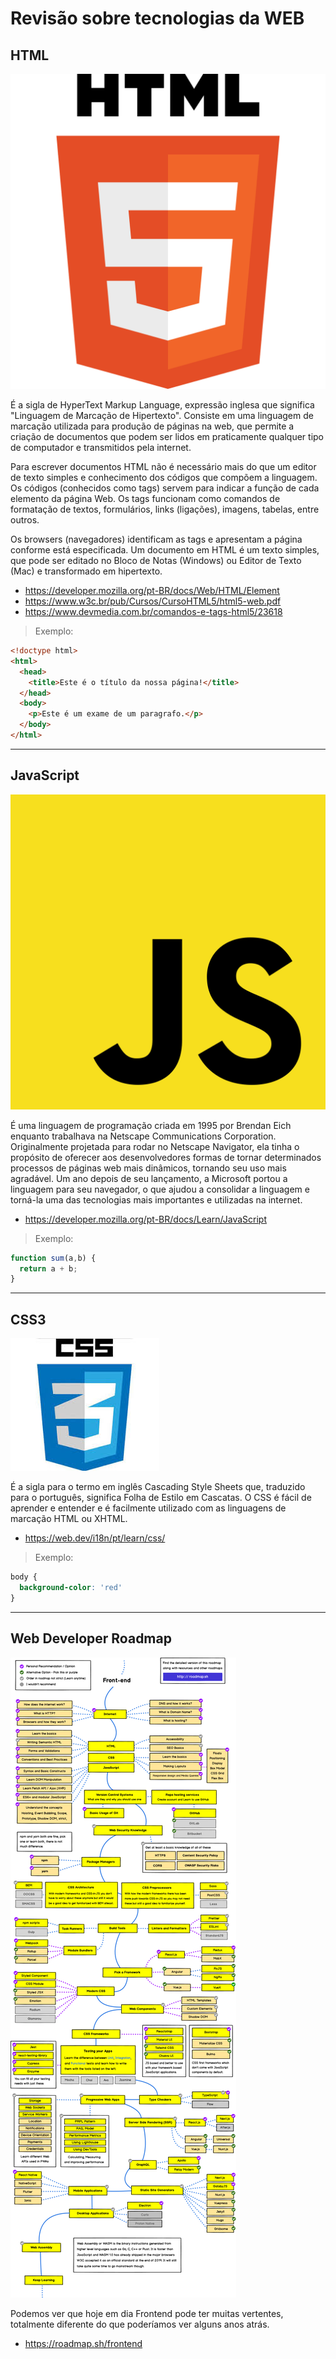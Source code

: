 # Revisão sobre tecnologias da WEB

## HTML

![imagem](./imagens/06.png)

É a sigla de HyperText Markup Language, expressão inglesa que significa "Linguagem de Marcação de Hipertexto". Consiste em uma linguagem de marcação utilizada para produção de páginas na web, que permite a criação de documentos que podem ser lidos em praticamente qualquer tipo de computador e transmitidos pela internet.

Para escrever documentos HTML não é necessário mais do que um editor de texto simples e conhecimento dos códigos que compõem a linguagem. Os códigos (conhecidos como tags) servem para indicar a função de cada elemento da página Web. Os tags funcionam como comandos de formatação de textos, formulários, links (ligações), imagens, tabelas, entre outros.

Os browsers (navegadores) identificam as tags e apresentam a página conforme está especificada. Um documento em HTML é um texto simples, que pode ser editado no Bloco de Notas (Windows) ou Editor de Texto (Mac) e transformado em hipertexto.

- <https://developer.mozilla.org/pt-BR/docs/Web/HTML/Element>
- <https://www.w3c.br/pub/Cursos/CursoHTML5/html5-web.pdf>
- <https://www.devmedia.com.br/comandos-e-tags-html5/23618>

> Exemplo:

```html
<!doctype html>
<html>
  <head>
    <title>Este é o título da nossa página!</title>
  </head>
  <body>
    <p>Este é um exame de um paragrafo.</p>
  </body>
</html>
```

---

## JavaScript

![imagem](./imagens/08.png)

É uma linguagem de programação criada em 1995 por Brendan Eich enquanto trabalhava na Netscape Communications Corporation. Originalmente projetada para rodar no Netscape Navigator, ela tinha o propósito de oferecer aos desenvolvedores formas de tornar determinados processos de páginas web mais dinâmicos, tornando seu uso mais agradável. Um ano depois de seu lançamento, a Microsoft portou a linguagem para seu navegador, o que ajudou a consolidar a linguagem e torná-la uma das tecnologias mais importantes e utilizadas na internet.

- <https://developer.mozilla.org/pt-BR/docs/Learn/JavaScript>

> Exemplo:

```js
function sum(a,b) {
  return a + b;
}
```

---

## CSS3

![imagem](./imagens/07.jpg)

É a sigla para o termo em inglês Cascading Style Sheets que, traduzido para o português, significa Folha de Estilo em Cascatas. O CSS é fácil de aprender e entender e é facilmente utilizado com as linguagens de marcação HTML ou XHTML.

- <https://web.dev/i18n/pt/learn/css/>

> Exemplo:

```css
body {
  background-color: 'red'
}
```

---

## Web Developer Roadmap

![imagem](./imagens/05.png)

Podemos ver que hoje em dia Frontend pode ter muitas vertentes, totalmente diferente do que poderíamos ver alguns anos atrás.

* <https://roadmap.sh/frontend>